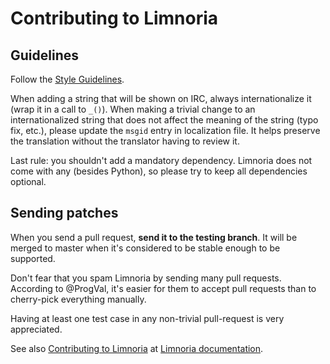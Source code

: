 # Contributing to Limnoria

## Guidelines

Follow the [Style Guidelines].

When adding a string that will be shown on IRC, always internationalize
it (wrap it in a call to `_()`).
When making a trivial change to an internationalized string that does not
affect the meaning of the string (typo fix, etc.), please update the
`msgid` entry in localization file. It helps preserve the translation
without the translator having to review it.

Last rule: you shouldn't add a mandatory dependency. Limnoria does not
come with any (besides Python), so please try to keep all dependencies
optional.

[Style Guidelines]:https://docs.limnoria.net/develop/style.html

## Sending patches

When you send a pull request, **send it to the testing branch**. 
It will be merged to master when it's considered to be stable enough to be 
supported.

Don't fear that you spam Limnoria by sending many pull requests. According 
to @ProgVal, it's easier for them to accept pull requests than to 
cherry-pick everything manually.

Having at least one test case in any non-trivial pull-request
is very appreciated.

See also [Contributing to Limnoria] at [Limnoria documentation].

[Contributing to Limnoria]:https://docs.limnoria.net/contribute/index.html

[Limnoria documentation]:https://docs.limnoria.net/
